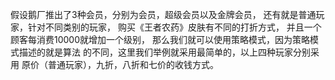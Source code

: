 假设鹅厂推出了3种会员，分别为会员，超级会员以及金牌会员，
还有就是普通玩家，针对不同类别的玩家，
购买《王者农药》皮肤有不同的打折方式，
并且一个顾客每消费10000就增加一个级别，
那么我们就可以使用策略模式，因为策略模式描述的就是算法
的不同，这里我们举例就采用最简单的，以上四种玩家分别采用
原价（普通玩家），九折，八折和七价的收钱方式。